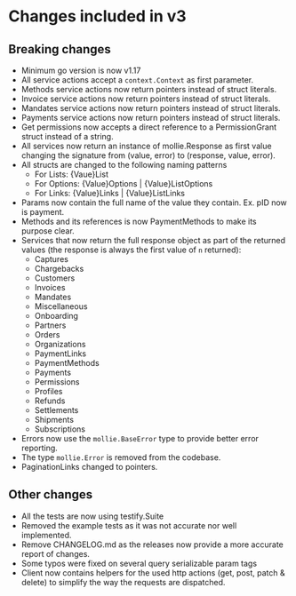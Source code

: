 # Changes included in v3

## Breaking changes

- Minimum go version is now v1.17
- All service actions accept a `context.Context` as first parameter.
- Methods service actions now return pointers instead of struct literals.
- Invoice service actions now return pointers instead of struct literals.
- Mandates service actions now return pointers instead of struct literals.
- Payments service actions now return pointers instead of struct literals.
- Get permissions now accepts a direct reference to a PermissionGrant struct instead of a string.
- All services now return an instance of mollie.Response as first value changing the signature from (value, error) to (response, value, error).
- All structs are changed to the following naming patterns
  - For Lists: {Vaue}List
  - For Options: {Value}Options | {Value}ListOptions
  - For Links: {Value}Links | {Value}ListLinks
- Params now contain the full name of the value they contain. Ex. pID now is payment.
- Methods and its references is now PaymentMethods to make its purpose clear.
- Services that now return the full response object as part of the returned values (the response is always the first value of `n` returned):
  - Captures
  - Chargebacks
  - Customers
  - Invoices
  - Mandates
  - Miscellaneous
  - Onboarding
  - Partners
  - Orders
  - Organizations
  - PaymentLinks
  - PaymentMethods
  - Payments
  - Permissions
  - Profiles
  - Refunds
  - Settlements
  - Shipments
  - Subscriptions
- Errors now use the `mollie.BaseError` type to provide better error reporting.
- The type `mollie.Error` is removed from the codebase.
- PaginationLinks changed to pointers.

## Other changes

- All the tests are now using testify.Suite
- Removed the example tests as it was not accurate nor well implemented.
- Remove CHANGELOG.md as the releases now provide a more accurate report of changes.
- Some typos were fixed on several query serializable param tags
- Client now contains helpers for the used http actions (get, post, patch & delete) to simplify the way the requests are dispatched.

